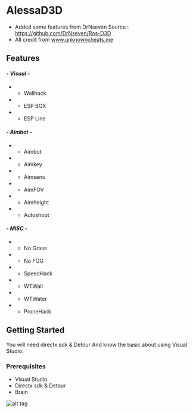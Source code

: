 # AlessaD3D
* Added some features from  DrNseven Source : https://github.com/DrNseven/Ros-D3D
* All credit from www.unknowncheats.me

## Features
#### - *Visual* -

* - Wallhack
* - ESP BOX
* - ESP Line

#### - *Aimbot* -

* - Aimbot
* - Aimkey
* - Aimsens
* - AimFOV
* - Aimheight
* - Autoshoot

#### - *MISC* -

* - No Grass
* - No FOG
* - SpeedHack
* - WTWall
* - WTWater
* - ProneHack

## Getting Started
You will need directx sdk & Detour
And know the basic about using Visual Studio.


### Prerequisites
* Visual Studio
* Directx sdk & Detour
* Brain

![alt tag](https://github.com/alessa0008/AlessaD3D/blob/master/menu.png)
